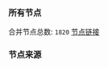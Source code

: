### 所有节点
合并节点总数: `1820`
[节点链接](https://raw.githubusercontent.com/rzhy1/11/master/sub/sub_merge_base64.txt)

### 节点来源